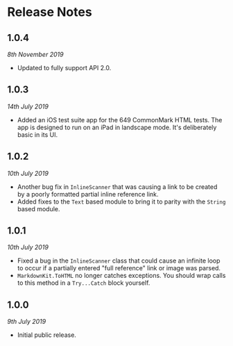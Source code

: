 # Release Notes

## 1.0.4
_8th November 2019_
* Updated to fully support API 2.0.

## 1.0.3
_14th July 2019_
* Added an iOS test suite app for the 649 CommonMark HTML tests. The app is designed 
to run on an iPad in landscape mode. It's deliberately basic in its UI.

## 1.0.2
_10th July 2019_
* Another bug fix in `InlineScanner` that was causing a link to be created by 
a poorly formatted partial inline reference link.
* Added fixes to the `Text` based module to bring it to parity with the 
`String` based module.

## 1.0.1
_10th July 2019_
* Fixed a bug in the `InlineScanner` class that could cause an infinite loop to 
occur if a partially entered "full reference" link or image was parsed.
* `MarkdownKit.ToHTML` no longer catches exceptions. You should wrap calls 
to this method in a `Try...Catch` block yourself.

## 1.0.0
_9th July 2019_
* Initial public release.
